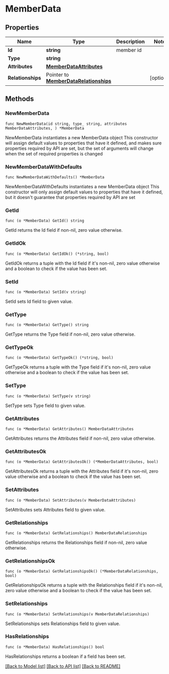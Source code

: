 # MemberData

## Properties

Name | Type | Description | Notes
------------ | ------------- | ------------- | -------------
**Id** | **string** | member id | 
**Type** | **string** |  | 
**Attributes** | [**MemberDataAttributes**](MemberDataAttributes.md) |  | 
**Relationships** | Pointer to [**MemberDataRelationships**](MemberDataRelationships.md) |  | [optional] 

## Methods

### NewMemberData

`func NewMemberData(id string, type_ string, attributes MemberDataAttributes, ) *MemberData`

NewMemberData instantiates a new MemberData object
This constructor will assign default values to properties that have it defined,
and makes sure properties required by API are set, but the set of arguments
will change when the set of required properties is changed

### NewMemberDataWithDefaults

`func NewMemberDataWithDefaults() *MemberData`

NewMemberDataWithDefaults instantiates a new MemberData object
This constructor will only assign default values to properties that have it defined,
but it doesn't guarantee that properties required by API are set

### GetId

`func (o *MemberData) GetId() string`

GetId returns the Id field if non-nil, zero value otherwise.

### GetIdOk

`func (o *MemberData) GetIdOk() (*string, bool)`

GetIdOk returns a tuple with the Id field if it's non-nil, zero value otherwise
and a boolean to check if the value has been set.

### SetId

`func (o *MemberData) SetId(v string)`

SetId sets Id field to given value.


### GetType

`func (o *MemberData) GetType() string`

GetType returns the Type field if non-nil, zero value otherwise.

### GetTypeOk

`func (o *MemberData) GetTypeOk() (*string, bool)`

GetTypeOk returns a tuple with the Type field if it's non-nil, zero value otherwise
and a boolean to check if the value has been set.

### SetType

`func (o *MemberData) SetType(v string)`

SetType sets Type field to given value.


### GetAttributes

`func (o *MemberData) GetAttributes() MemberDataAttributes`

GetAttributes returns the Attributes field if non-nil, zero value otherwise.

### GetAttributesOk

`func (o *MemberData) GetAttributesOk() (*MemberDataAttributes, bool)`

GetAttributesOk returns a tuple with the Attributes field if it's non-nil, zero value otherwise
and a boolean to check if the value has been set.

### SetAttributes

`func (o *MemberData) SetAttributes(v MemberDataAttributes)`

SetAttributes sets Attributes field to given value.


### GetRelationships

`func (o *MemberData) GetRelationships() MemberDataRelationships`

GetRelationships returns the Relationships field if non-nil, zero value otherwise.

### GetRelationshipsOk

`func (o *MemberData) GetRelationshipsOk() (*MemberDataRelationships, bool)`

GetRelationshipsOk returns a tuple with the Relationships field if it's non-nil, zero value otherwise
and a boolean to check if the value has been set.

### SetRelationships

`func (o *MemberData) SetRelationships(v MemberDataRelationships)`

SetRelationships sets Relationships field to given value.

### HasRelationships

`func (o *MemberData) HasRelationships() bool`

HasRelationships returns a boolean if a field has been set.


[[Back to Model list]](../README.md#documentation-for-models) [[Back to API list]](../README.md#documentation-for-api-endpoints) [[Back to README]](../README.md)



